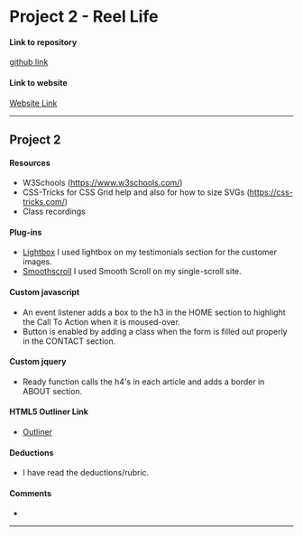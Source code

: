 # Project 2 - Reel Life

#### Link to repository
[github link](https://github.com/liveoutloud/project-2_boone-janetta)

#### Link to website
[Website Link](http://janettaboone.com/project-2_boone-janetta/)

---

## Project 2

#### Resources
- W3Schools (https://www.w3schools.com/)
- CSS-Tricks for CSS Grid help and also for how to size SVGs (https://css-tricks.com/)
- Class recordings

#### Plug-ins
- [Lightbox](https://github.com/lokesh/lightbox2/blob/master/LICENSE)
I used lightbox on my testimonials section for the customer images.
- [Smoothscroll](https://css-tricks.com/snippets/jquery/smooth-scrolling/)
I used Smooth Scroll on my single-scroll site.

#### Custom javascript
- An event listener adds a box to the h3 in the HOME section to highlight the Call To Action when it is moused-over.
- Button is enabled by adding a class when the form is filled out properly in the CONTACT section.

#### Custom jquery
- Ready function calls the h4's in each article and adds a border in ABOUT section.

#### HTML5 Outliner Link
- [Outliner](https://gsnedders.html5.org/outliner/process.py?url=http%3A%2F%2Fjanettaboone.com%2Fproject-2_boone-janetta%2F)

#### Deductions
- I have read the deductions/rubric.

#### Comments
-
---
